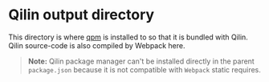 # Qilin output directory

This directory is where [qpm](https://github.com/qilin-editor/qilin-manager) is installed to so that it is bundled with Qilin.
Qilin source-code is also compiled by Webpack here.

>**Note:** Qilin package manager can't be installed directly in the parent `package.json` because it is not compatible with `Webpack` static requires.
